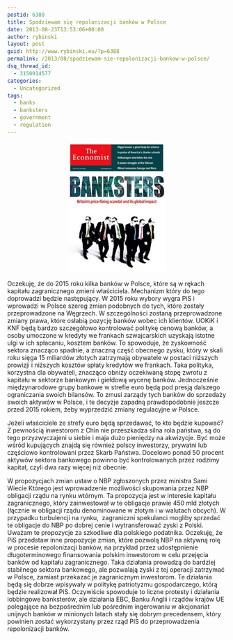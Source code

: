 ```yaml
---
postid: 6388
title: Spodziewam się repolonizacji banków w Polsce
date: 2013-08-23T13:53:06+00:00
author: rybinski
layout: post
guid: http://www.rybinski.eu/?p=6388
permalink: /2013/08/spodziewam-sie-repolonizacji-bankow-w-polsce/
dsq_thread_id:
  - 3150914577
categories:
  - Uncategorized
tags:
  - banks
  - banksters
  - government
  - regulation
---
```

<p style="text-align: center;">
  <a href="/uploads/2013/08/banksters.jpg"><img class="wp-image-6389 aligncenter" title="banksters" src="/uploads/2013/08/banksters-226x300.jpg" alt="" width="226" height="300" /></a>
</p>

Oczekuję, że do 2015 roku kilka banków w Polsce, które są w rękach kapitału zagranicznego zmieni właściciela. Mechanizm który do tego doprowadzi będzie następujący. W 2015 roku wybory wygra PiS i wprowadzi w Polsce szereg zmian podobnych do tych, które zostały przeprowadzone na Węgrzech. W szczególności zostaną przeprowadzone zmiany prawa, które osłabią pozycję banków wobec ich klientów. UOKiK i KNF będą bardzo szczegółowo kontrolować politykę cenową banków, a osoby umoczone w kredyty we frankach szwajcarskich uzyskają istotne ulgi w ich spłacaniu, kosztem banków. To spowoduje, że zyskowność sektora znacząco spadnie, a znaczną część obecnego zysku, który w skali roku sięga 15 miliardów złotych zatrzymają obywatele w postaci niższych prowizji i niższych kosztów spłaty kredytów we frankach. Taka polityka, korzystna dla obywateli, znacząco obniży oczekiwaną stopę zwrotu z kapitału w sektorze bankowym i giełdową wycenę banków. Jednocześnie międzynarodowe grupy bankowe w strefie euro będą pod presją dalszego ograniczania swoich bilansów. To zmusi zarządy tych banków do sprzedaży swoich aktywów w Polsce, i te decyzje zapadną prawdopodobnie jeszcze przed 2015 rokiem, żeby wyprzedzić zmiany regulacyjne w Polsce.

Jeżeli właściciele ze strefy euro będą sprzedawać, to kto będzie kupować? Z pewnością inwestorom z Chin nie przeszkadza silna rola państwa, są do tego przyzwyczajeni u siebie i maja dużo pieniędzy na akwizycje. Być może wśród kupujących znajdą się również polscy inwestorzy, prywatni lub częściowo kontrolowani przez Skarb Państwa. Docelowo ponad 50 procent aktywów sektora bankowego powinno być kontrolowanych przez rodzimy kapitał, czyli dwa razy więcej niż obecnie.

W propozycjach zmian ustaw o NBP zgłoszonych przez ministra Sami Wiecie Którego jest wprowadzenie możliwości skupowania przez NBP obligacji rządu na rynku wtórnym. Ta propozycja jest w interesie kapitału zagranicznego, który zainwestował w te obligacje prawie 450 mld złotych (łącznie w obligacji rządu denominowane w złotym i w walutach obcych). W przypadku turbulencji na rynku,  zagraniczni spekulanci mogliby sprzedać te obligacje do NBP po dobrej cenie i wytransferować zyski z Polski. Uważam te propozycje za szkodliwe dla polskiego podatnika. Oczekuję, że PiS przedstaw inne propozycje zmian, które pozwolą NBP na aktywną rolę w procesie repolonizacji banków, na przykład przez udostępnienie długoterminowego finansowania polskim inwestorom w celu przejęcia banków od kapitału zagranicznego. Taka działania prowadzą do bardziej stabilnego sektora bankowego, ale pozwalają zyski z tej operacji zatrzymać w Polsce, zamiast przekazać je zagranicznym inwestorom. Te działania będą się dobrze wpisywały w politykę patriotyzmu gospodarczego, którą będzie realizował PiS. Oczywiście spowoduje to liczne protesty i działania lobbingowe banksterów, ale działania EBC, Banku Anglii i rządów krajów UE polegające na bezpośrednim lub pośrednim ingerowaniu w akcjonariat unijnych banków w minionych latach stały się dobrym precedensem, który powinien zostać wykorzystany przez rząd PiS do przeprowadzenia repolonizacji banków.
